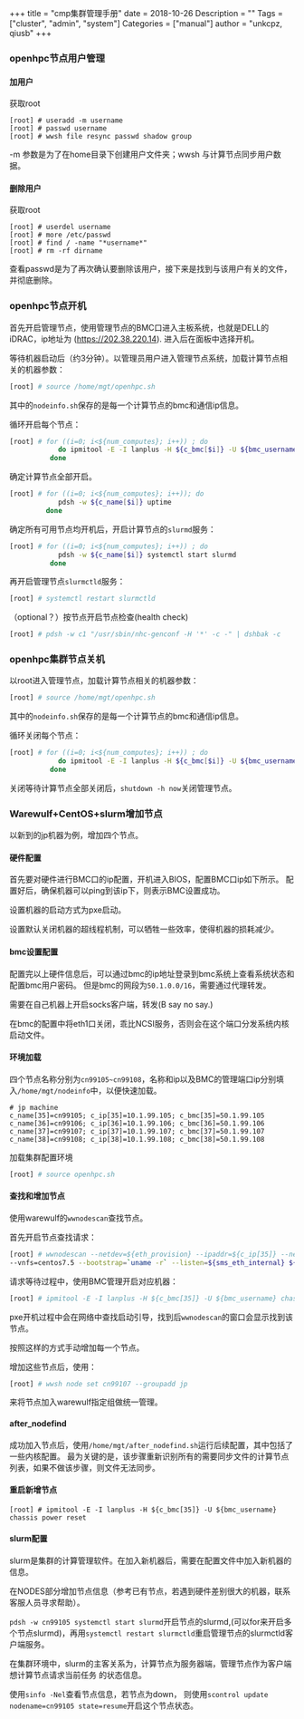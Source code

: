 +++
title = "cmp集群管理手册"
date = 2018-10-26
Description = ""
Tags = ["cluster", "admin", "system"]
Categories = ["manual"]
author = "unkcpz, qiusb"
+++

### openhpc节点用户管理
#### 加用户
获取root

```
[root] # useradd -m username
[root] # passwd username
[root] # wwsh file resync passwd shadow group
```
-m 参数是为了在home目录下创建用户文件夹；wwsh 与计算节点同步用户数据。

#### 删除用户
获取root

```
[root] # userdel username 
[root] # more /etc/passwd 
[root] # find / -name "*username*" 
[root] # rm -rf dirname 
```
查看passwd是为了再次确认要删除该用户，接下来是找到与该用户有关的文件，并彻底删除。


### openhpc节点开机
首先开启管理节点，使用管理节点的BMC口进入主板系统，也就是DELL的iDRAC，ip地址为
(https://202.38.220.14).
进入后在面板中选择开机。

等待机器启动后（约3分钟）。以管理员用户进入管理节点系统，加载计算节点相关的机器参数：
```sh
[root] # source /home/mgt/openhpc.sh
```
其中的`nodeinfo.sh`保存的是每一个计算节点的bmc和通信ip信息。

循环开启每个节点：
```sh
[root] # for ((i=0; i<${num_computes}; i++)) ; do
            do ipmitool -E -I lanplus -H ${c_bmc[$i]} -U ${bmc_username} chassis power reset
          done
```

确定计算节点全部开启。
```sh
[root] # for ((i=0; i<${num_computes}; i++)); do
            pdsh -w ${c_name[$i]} uptime
         done
```

确定所有可用节点均开机后，开启计算节点的`slurmd`服务：
```sh
[root] # for ((i=0; i<${num_computes}; i++)) ; do
            pdsh -w ${c_name[$i]} systemctl start slurmd
          done
```

再开启管理节点`slurmctld`服务：
```sh
[root] # systemctl restart slurmctld
```

（optional？）按节点开启节点检查(health check)
```sh
[root] # pdsh -w c1 "/usr/sbin/nhc-genconf -H '*' -c -" | dshbak -c
```

### openhpc集群节点关机
以root进入管理节点，加载计算节点相关的机器参数：
```sh
[root] # source /home/mgt/openhpc.sh
```
其中的`nodeinfo.sh`保存的是每一个计算节点的bmc和通信ip信息。

循环关闭每个节点：
```sh
[root] # for ((i=0; i<${num_computes}; i++)) ; do
            do ipmitool -E -I lanplus -H ${c_bmc[$i]} -U ${bmc_username} chassis power off
          done
```

关闭等待计算节点全部关闭后，`shutdown -h now`关闭管理节点。

### Warewulf+CentOS+slurm增加节点
以新到的jp机器为例，增加四个节点。


#### 硬件配置
首先要对硬件进行BMC口的ip配置，开机进入BIOS，配置BMC口ip如下所示。
配置好后，确保机器可以ping到该ip下，则表示BMC设置成功。

设置机器的启动方式为pxe启动。

设置默认关闭机器的超线程机制，可以牺牲一些效率，使得机器的损耗减少。

#### bmc设置配置
配置完以上硬件信息后，可以通过bmc的ip地址登录到bmc系统上查看系统状态和配置bmc用户密码。
但是bmc的网段为`50.1.0.0/16`，需要通过代理转发。

需要在自己机器上开启socks客户端，转发(B say no say.)

在bmc的配置中将eth1口关闭，乖比NCSI服务，否则会在这个端口分发系统内核启动文件。

#### 环境加载
四个节点名称分别为`cn99105~cn99108`，名称和ip以及BMC的管理端口ip分别填入`/home/mgt/nodeinfo`中，以便快速加载。
```text
# jp machine
c_name[35]=cn99105; c_ip[35]=10.1.99.105; c_bmc[35]=50.1.99.105
c_name[36]=cn99106; c_ip[36]=10.1.99.106; c_bmc[36]=50.1.99.106
c_name[37]=cn99107; c_ip[37]=10.1.99.107; c_bmc[37]=50.1.99.107
c_name[38]=cn99108; c_ip[38]=10.1.99.108; c_bmc[38]=50.1.99.108
```

加载集群配置环境
```sh
[root] # source openhpc.sh
```

#### 查找和增加节点
使用warewulf的`wwnodescan`查找节点。

首先开启节点查找请求：

```sh
[root] # wwnodescan --netdev=${eth_provision} --ipaddr=${c_ip[35]} --netmask=${internal_netmask} \
--vnfs=centos7.5 --bootstrap=`uname -r` --listen=${sms_eth_internal} ${c_name[35]}
```

请求等待过程中，使用BMC管理开启对应机器：
```sh
[root] # ipmitool -E -I lanplus -H ${c_bmc[35]} -U ${bmc_username} chassis power on
```

pxe开机过程中会在网络中查找启动引导，找到后`wwnodescan`的窗口会显示找到该节点。

按照这样的方式手动增加每一个节点。

增加这些节点后，使用：
```sh
[root] # wwsh node set cn99107 --groupadd jp
```
来将节点加入warewulf指定组做统一管理。

#### after_nodefind
成功加入节点后，使用`/home/mgt/after_nodefind.sh`运行后续配置，其中包括了一些内核配置。
最为关键的是，该步骤重新识别所有的需要同步文件的计算节点列表，如果不做该步骤，则文件无法同步。
#### 重启新增节点
```
[root] # ipmitool -E -I lanplus -H ${c_bmc[35]} -U ${bmc_username} chassis power reset
```
#### slurm配置
slurm是集群的计算管理软件。在加入新机器后，需要在配置文件中加入新机器的信息。

在NODES部分增加节点信息（参考已有节点，若遇到硬件差别很大的机器，联系客服人员寻求帮助）。

`pdsh -w cn99105 systemctl start slurmd`开启节点的slurmd,(可以for来开启多个节点slurmd)，再用`systemctl restart slurmctld`重启管理节点的slurmctld客户端服务。

在集群环境中，slurm的主客关系为，计算节点为服务器端，管理节点作为客户端想计算节点请求当前任务
的状态信息。

使用`sinfo -Nel`查看节点信息，若节点为down，
则使用`scontrol update nodename=cn99105 state=resume`开启这个节点状态。
